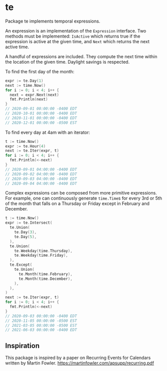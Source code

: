 # te

Package te implements temporal expressions.

An expression is an implementation of the `Expression` interface. Two methods
must be implemented: `IsActive` which returns true if the expression is active
at the given time, and `Next` which returns the next active time.

A handful of expressions are included. They compute the next time within the
location of the given time. Daylight savings is respected.

To find the first day of the month:

```go
expr := te.Day(1)
next := time.Now()
for i := 0; i < 4; i++ {
  next = expr.Next(next)
  fmt.Println(next)
}
// 2020-09-01 00:00:00 -0400 EDT
// 2020-10-01 00:00:00 -0400 EDT
// 2020-11-01 00:00:00 -0400 EDT
// 2020-12-01 00:00:00 -0500 EST
```

To find every day at 4am with an iterator:

```go
t := time.Now()
expr := te.Hour(4)
next := te.Iter(expr, t)
for i := 0; i < 4; i++ {
  fmt.Println(<-next)
}
// 2020-09-01 04:00:00 -0400 EDT
// 2020-09-02 04:00:00 -0400 EDT
// 2020-09-03 04:00:00 -0400 EDT
// 2020-09-04 04:00:00 -0400 EDT
```

Complex expressions can be composed from more primitive expressions. For
example, one can continuously generate `time.Time`s for every 3rd or 5th of
the month that falls on a Thursday or Friday except in February and December.

```go
t := time.Now()
expr := te.Intersect(
  te.Union(
    te.Day(3),
    te.Day(5),
  ),
  te.Union(
    te.Weekday(time.Thursday),
    te.Weekday(time.Friday),
  ),
  te.Except(
    te.Union(
      te.Month(time.February),
      te.Month(time.December),
    ),
  ),
)
next := te.Iter(expr, t)
for i := 0; i < 4; i++ {
  fmt.Println(<-next)
}
// 2020-09-03 00:00:00 -0400 EDT
// 2020-11-05 00:00:00 -0500 EST
// 2021-03-05 00:00:00 -0500 EST
// 2021-06-03 00:00:00 -0400 EDT
```

## Inspiration

This package is inspired by a paper on Recurring Events for Calendars
written by Martin Fowler. https://martinfowler.com/apsupp/recurring.pdf
